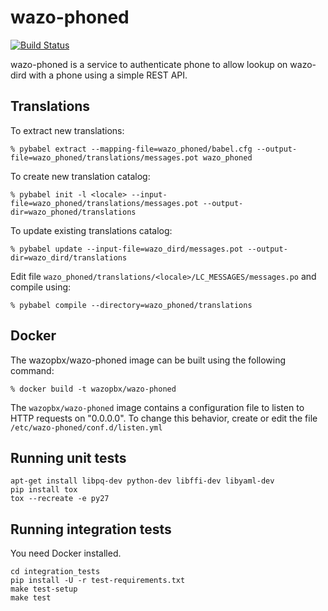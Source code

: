 wazo-phoned
================

[![Build Status](https://jenkins.wazo.community/buildStatus/icon?job=wazo-phoned)](https://jenkins.wazo.community/job/wazo-phoned)

wazo-phoned is a service to authenticate phone to allow lookup on
wazo-dird with a phone using a simple REST API.


## Translations

To extract new translations:

    % pybabel extract --mapping-file=wazo_phoned/babel.cfg --output-file=wazo_phoned/translations/messages.pot wazo_phoned

To create new translation catalog:

    % pybabel init -l <locale> --input-file=wazo_phoned/translations/messages.pot --output-dir=wazo_phoned/translations

To update existing translations catalog:

    % pybabel update --input-file=wazo_dird/messages.pot --output-dir=wazo_dird/translations

Edit file `wazo_phoned/translations/<locale>/LC_MESSAGES/messages.po` and compile
using:

    % pybabel compile --directory=wazo_phoned/translations


Docker
------

The wazopbx/wazo-phoned image can be built using the following command:

    % docker build -t wazopbx/wazo-phoned

The `wazopbx/wazo-phoned` image contains a configuration file to listen to
HTTP requests on "0.0.0.0". To change this behavior, create or edit the file
`/etc/wazo-phoned/conf.d/listen.yml`


Running unit tests
------------------

```
apt-get install libpq-dev python-dev libffi-dev libyaml-dev
pip install tox
tox --recreate -e py27
```


Running integration tests
-------------------------

You need Docker installed.

```
cd integration_tests
pip install -U -r test-requirements.txt
make test-setup
make test
```
